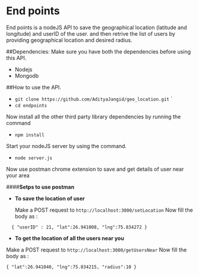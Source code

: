 # End points
End points is a nodeJS API to save the geographical location (latitude and longitude) and userID of the user.
and then retrive the list of users by providing  geographical location and desired radius.

##Dependencies:
Make sure you have both the dependencies before using this API.
 - Nodejs
 - Mongodb

##How to use the API.

    

 - `git clone https://github.com/AdityaJangid/geo_location.git`
`
 - `cd endpoints`
 
 Now install all the other third party library dependencies by running the command
 
 - `npm install`
 
 Start your nodeJS server by using the command.
 - `node server.js`

Now use postman chrome extension to save and get details of user near your area

####**Setps to use postman**

 - **To save the location of user**


	Make a POST request to `http://localhost:3000/setLocation` 
	Now fill the body as :

						

  `  {
    	"userID" : 21,
    	"lat":26.941008,
    	"lng":75.834272
    }`

 - **To get the location of all the  users near you**

Make a POST request to `http://localhost:3000/getUsersNear` 
	Now fill the body as :
	
`{
	"lat":26.941040,
	"lng":75.834215,
	"radius":10
}`
